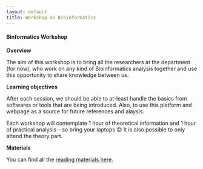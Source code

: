 ```yaml
---
layout: default
title: Workshop on Bioinformatics
---
```


#### Binformatics Workshop

**Overview**

The aim of this workshop is to bring all the researchers at the department (for now), who work on any kind of Bioinformatics analysis together and use this opportunity to share knowledge between us.


**Learning objectives**

After each session, we should be able to at-least handle the basics from softwares or tools that are being introduced. Also, to use this platform and webpage as a source for future references and alaysis.

Each workshop will contemplate 1 hour of theoretical information and 1 hour of practical analysis – so bring your laptops 😊 It is also possible to only attend the theory part.

**Materials**

You can find all the [reading materials here][1].

[1]: reading_materials.md
